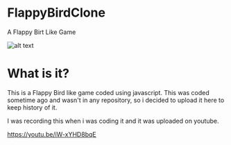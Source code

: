 # FlappyBirdClone
A Flappy Birt Like Game

![alt text](screnshots/screen.png)

# What is it?
This is a Flappy Bird like game coded using javascript. This was coded sometime ago and wasn't in any repository, so i decided to upload it here to keep history of it.

I was recording this when i was coding it and it was uploaded on youtube.

https://youtu.be/iW-xYHD8bqE